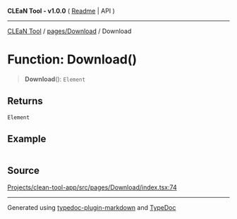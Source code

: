 **CLEaN Tool - v1.0.0** ( [Readme](../../../README.md) \| API )

***

[CLEaN Tool](../../../modules.md) / [pages/Download](../README.md) / Download

# Function: Download()

> **Download**(): `Element`

## Returns

`Element`

## Example

```ts

```

## Source

[Projects/clean-tool-app/src/pages/Download/index.tsx:74](https://github.com/yuckyh/clean-tool-app/)

***

Generated using [typedoc-plugin-markdown](https://www.npmjs.com/package/typedoc-plugin-markdown) and [TypeDoc](https://typedoc.org/)

